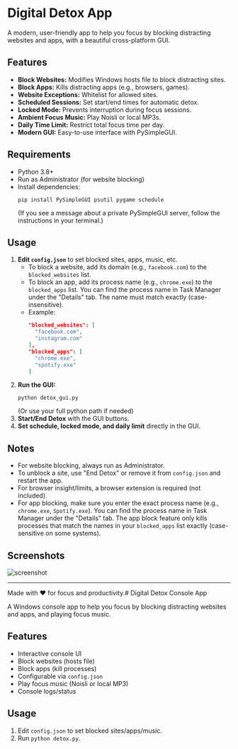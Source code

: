 # Digital Detox App

A modern, user-friendly app to help you focus by blocking distracting websites and apps, with a beautiful cross-platform GUI.

## Features
- **Block Websites:** Modifies Windows hosts file to block distracting sites.
- **Block Apps:** Kills distracting apps (e.g., browsers, games).
- **Website Exceptions:** Whitelist for allowed sites.
- **Scheduled Sessions:** Set start/end times for automatic detox.
- **Locked Mode:** Prevents interruption during focus sessions.
- **Ambient Focus Music:** Play Noisli or local MP3s.
- **Daily Time Limit:** Restrict total focus time per day.
- **Modern GUI:** Easy-to-use interface with PySimpleGUI.

## Requirements
- Python 3.8+
- Run as Administrator (for website blocking)
- Install dependencies:
  ```
  pip install PySimpleGUI psutil pygame schedule
  ```
  (If you see a message about a private PySimpleGUI server, follow the instructions in your terminal.)

## Usage
1. **Edit `config.json`** to set blocked sites, apps, music, etc.
   - To block a website, add its domain (e.g., `facebook.com`) to the `blocked_websites` list.
   - To block an app, add its process name (e.g., `chrome.exe`) to the `blocked_apps` list. You can find the process name in Task Manager under the "Details" tab. The name must match exactly (case-insensitive).
   - Example:
     ```json
     "blocked_websites": [
       "facebook.com",
       "instagram.com"
     ],
     "blocked_apps": [
       "chrome.exe",
       "spotify.exe"
     ]
     ```
2. **Run the GUI:**
   ```
   python detox_gui.py
   ```
   (Or use your full python path if needed)
3. **Start/End Detox** with the GUI buttons.
4. **Set schedule, locked mode, and daily limit** directly in the GUI.

## Notes
- For website blocking, always run as Administrator.
- To unblock a site, use "End Detox" or remove it from `config.json` and restart the app.
- For browser insight/limits, a browser extension is required (not included).
- For app blocking, make sure you enter the exact process name (e.g., `chrome.exe`, `Spotify.exe`). You can find the process name in Task Manager under the "Details" tab. The app block feature only kills processes that match the names in your `blocked_apps` list exactly (case-sensitive on some systems).

## Screenshots
![screenshot](screenshot.png)

---

Made with ❤️ for focus and productivity.# Digital Detox Console App

A Windows console app to help you focus by blocking distracting websites and apps, and playing focus music.

## Features
- Interactive console UI
- Block websites (hosts file)
- Block apps (kill processes)
- Configurable via `config.json`
- Play focus music (Noisli or local MP3)
- Console logs/status

## Usage
1. Edit `config.json` to set blocked sites/apps/music.
2. Run `python detox.py`.
